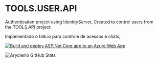 # TOOLS.USER.API

Authentication project using IdentityServer, Created to control users from the TOOLS.API project.

Implementado o talk.io para controle de acessos e chats,

[![Build and deploy ASP.Net Core app to an Azure Web App](https://github.com/LeonardoFerreira1209/TOOLS.USER.API/actions/workflows/deploy.yml/badge.svg)](https://github.com/LeonardoFerreira1209/TOOLS.USER.API/actions/workflows/deploy.yml)

![Aryclenio GitHub Stats](https://github-readme-stats.vercel.app/api?username=aryclenio&show_icons=true)
